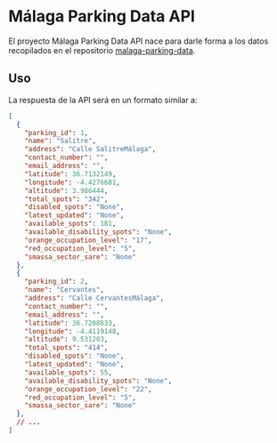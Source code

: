 # Málaga Parking Data API

El proyecto Málaga Parking Data API nace para darle forma a los datos recopilados en el repositorio 
[malaga-parking-data](https://github.com/javisenberg/malaga-parking-data).

## Uso

La respuesta de la API será en un formato similar a:

```json
[
  {
    "parking_id": 1,
    "name": "Salitre",
    "address": "Calle SalitreMálaga",
    "contact_number": "",
    "email_address": "",
    "latitude": 36.7132149,
    "longitude": -4.4276681,
    "altitude": 3.986444,
    "total_spots": "342",
    "disabled_spots": "None",
    "latest_updated": "None",
    "available_spots": 181,
    "available_disability_spots": "None",
    "orange_occupation_level": "17",
    "red_occupation_level": "5",
    "smassa_sector_sare": "None"
  },
  {
    "parking_id": 2,
    "name": "Cervantes",
    "address": "Calle CervantesMálaga",
    "contact_number": "",
    "email_address": "",
    "latitude": 36.7208633,
    "longitude": -4.4119148,
    "altitude": 9.531203,
    "total_spots": "414",
    "disabled_spots": "None",
    "latest_updated": "None",
    "available_spots": 55,
    "available_disability_spots": "None",
    "orange_occupation_level": "22",
    "red_occupation_level": "5",
    "smassa_sector_sare": "None"
  },
  // ...
]
```